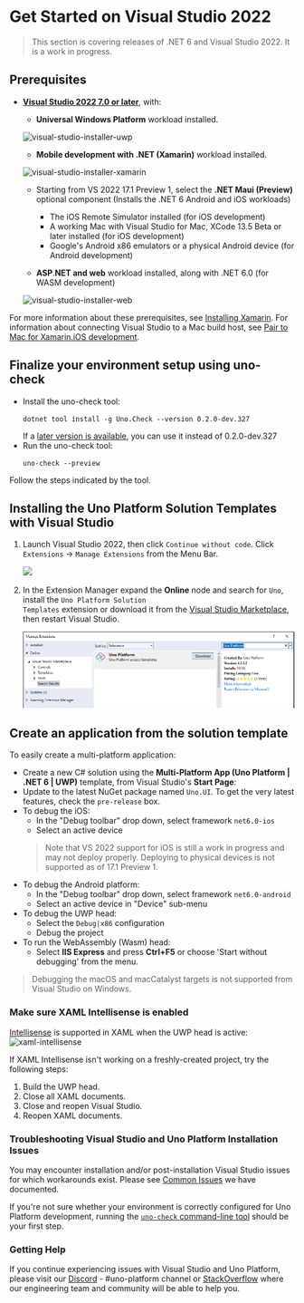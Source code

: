 # Get Started on Visual Studio 2022

> This section is covering releases of .NET 6 and Visual Studio 2022. It is a work in progress.

## Prerequisites
* [**Visual Studio 2022 7.0 or later**](https://visualstudio.microsoft.com/), with:
    * **Universal Windows Platform** workload installed.

    ![visual-studio-installer-uwp](Assets/quick-start/vs-install-uwp.png)

	* **Mobile development with .NET (Xamarin)** workload installed.

    ![visual-studio-installer-xamarin](Assets/quick-start/vs-install-xamarin.png)
    * Starting from VS 2022 17.1 Preview 1, select the **.NET Maui (Preview)** optional component (Installs the .NET 6 Android and iOS workloads)
        * The iOS Remote Simulator installed (for iOS development)
	    * A working Mac with Visual Studio for Mac, XCode 13.5 Beta or later installed (for iOS development)
	    * Google's Android x86 emulators or a physical Android device (for Android development)

    * **ASP**.**NET and web** workload installed, along with .NET 6.0 (for WASM development)

    ![visual-studio-installer-web](Assets/quick-start/vs-install-web.png)

For more information about these prerequisites, see [Installing Xamarin](https://docs.microsoft.com/en-us/xamarin/get-started/installation/). For information about connecting Visual Studio to a Mac build host, see [Pair to Mac for Xamarin.iOS development](https://docs.microsoft.com/en-us/xamarin/ios/get-started/installation/windows/connecting-to-mac/).

## Finalize your environment setup using uno-check
* Install the uno-check tool:
   ```
   dotnet tool install -g Uno.Check --version 0.2.0-dev.327
   ```
   If a [later version is available](https://www.nuget.org/packages/Uno.Check), you can use it instead of 0.2.0-dev.327
* Run the uno-check tool:
   ```
   uno-check --preview
   ```

Follow the steps indicated by the tool.

## Installing the Uno Platform Solution Templates with Visual Studio

1. Launch Visual Studio 2022, then click `Continue without code`. Click `Extensions` -> `Manage Extensions` from the Menu Bar.

    ![](Assets/tutorial01/manage-extensions.png)

2. In the Extension Manager expand the **Online** node and search for `Uno`, install the <code>Uno Platform Solution Templates</code> extension or download it from the [Visual Studio Marketplace](https://marketplace.visualstudio.com/items?itemName=nventivecorp.uno-platform-addin), then restart Visual Studio.

    ![](Assets/tutorial01/uno-extensions.PNG)

## Create an application from the solution template

To easily create a multi-platform application:
* Create a new C# solution using the **Multi-Platform App (Uno Platform | .NET 6 | UWP)** template, from Visual Studio's **Start Page**:
* Update to the latest NuGet package named `Uno.UI`. To get the very latest features, check the `pre-release` box.
* To debug the iOS:
    - In the "Debug toolbar" drop down, select framework `net6.0-ios`
    - Select an active device
    > Note that VS 2022 support for iOS is still a work in progress and may not deploy properly. Deploying to physical devices is not supported as of 17.1 Preview 1.
* To debug the Android platform:
    - In the "Debug toolbar" drop down, select framework `net6.0-android`
    - Select an active device in "Device" sub-menu
* To debug the UWP head:
    - Select the `Debug|x86` configuration
    - Debug the project
* To run the WebAssembly (Wasm) head:
   - Select **IIS Express** and press **Ctrl+F5** or choose 'Start without debugging' from the menu.

> Debugging the macOS and macCatalyst targets is not supported from Visual Studio on Windows.

### Make sure XAML Intellisense is enabled

[Intellisense](https://docs.microsoft.com/en-us/visualstudio/ide/using-intellisense) is supported in XAML when the UWP head is active:
![xaml-intellisense](Assets/quick-start/xaml-intellisense.png)

If XAML Intellisense isn't working on a freshly-created project, try the following steps:
1. Build the UWP head.
2. Close all XAML documents.
3. Close and reopen Visual Studio.
4. Reopen XAML documents.

### Troubleshooting Visual Studio and Uno Platform Installation Issues

You may encounter  installation and/or post-installation Visual Studio issues for which workarounds exist. Please see [Common Issues](https://platform.uno/docs/articles/get-started-wizard.html) we have documented.

If you're not sure whether your environment is correctly configured for Uno Platform development, running the [`uno-check` command-line tool](uno-check.md) should be your first step.

### Getting Help
If you continue experiencing issues with Visual Studio and Uno Platform, please visit our [Discord](https://www.platform.uno/discord) - #uno-platform channel or [StackOverflow](https://stackoverflow.com/questions/tagged/uno-platform) where our engineering team and community will be able to help you. 
